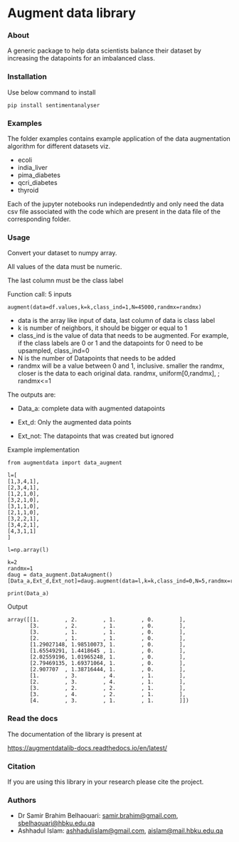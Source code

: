 
<!-- [![PyPI version](https://badge.fury.io/py/sentimentanalyser.svg)](https://badge.fury.io/py/sentimentanalyser)
[![Python 3.6](https://img.shields.io/badge/python-3.6-blue.svg)](https://www.python.org/downloads/release/python-360/)
[![License: MIT](https://img.shields.io/badge/License-MIT-yellow.svg)](https://opensource.org/licenses/MIT)
[![HitCount](http://hits.dwyl.io/ashhadulislam/sentiment-analyser-lib.svg)](http://hits.dwyl.io/ashhadulislam/sentiment-analyser-lib)
[![PyPI - Downloads](https://img.shields.io/pypi/dm/sentimentanalyser.svg)](https://img.shields.io/pypi/dm/sentimentanalyser.svg)
[![CodeFactor](https://www.codefactor.io/repository/github/ashhadulislam/sentiment-analyser-lib/badge/master)](https://www.codefactor.io/repository/github/ashhadulislam/sentiment-analyser-lib/overview/master) -->
# Augment data library

### About
A generic package to help data scientists balance their dataset by increasing the datapoints for an imbalanced class.

### Installation

Use below command to install 

`pip install sentimentanalyser`

### Examples

The folder examples contains example application of the data augmentation algorithm for different datasets viz.

* ecoli
* india_liver
* pima_diabetes
* qcri_diabetes
* thyroid

Each of the jupyter notebooks run independedntly and only need the data csv file associated with the code which are present in the data file of the corresponding folder.



### Usage


Convert your dataset to numpy array.

All values of the data must be numeric.

The last column must be the class label

Function call: 5 inputs
```
augment(data=df.values,k=k,class_ind=1,N=45000,randmx=randmx)
```
- data is the array like input of data, last column of data is class label	
- k is number of neighbors, it should be bigger or equal to 1
- class_ind is the value of data that needs to be augmented. For example, if the class labels are 0 or 1 and the datapoints for 0 need to be upsampled, class_ind=0
- N is the number of Datapoints that needs to be added
- randmx will be a value between 0 and 1, inclusive. smaller the randmx, closer is the data to each original data. randmx, uniform[0,randmx], ; randmx<=1

The outputs are:

- Data_a: complete data with augmented datapoints

- Ext_d: Only the augmented data points

- Ext_not: The datapoints that was created but ignored

Example implementation
```
from augmentdata import data_augment

l=[
[1,3,4,1],
[2,3,4,1],
[1,2,1,0],
[3,2,1,0],
[3,1,1,0],
[2,1,1,0],
[3,2,2,1],
[3,4,2,1],
[4,3,1,1]
]

l=np.array(l)

k=2
randmx=1
daug = data_augment.DataAugment()
[Data_a,Ext_d,Ext_not]=daug.augment(data=l,k=k,class_ind=0,N=5,randmx=randmx)

print(Data_a)
```
Output
```
array([[1.        , 2.        , 1.        , 0.        ],
       [3.        , 2.        , 1.        , 0.        ],
       [3.        , 1.        , 1.        , 0.        ],
       [2.        , 1.        , 1.        , 0.        ],
       [1.29027148, 1.98510073, 1.        , 0.        ],
       [1.65549291, 1.4418645 , 1.        , 0.        ],
       [2.02559196, 1.01965248, 1.        , 0.        ],
       [2.79469135, 1.69371064, 1.        , 0.        ],
       [2.907707  , 1.38716444, 1.        , 0.        ],
       [1.        , 3.        , 4.        , 1.        ],
       [2.        , 3.        , 4.        , 1.        ],
       [3.        , 2.        , 2.        , 1.        ],
       [3.        , 4.        , 2.        , 1.        ],
       [4.        , 3.        , 1.        , 1.        ]])
```

### Read the docs
The documentation of the library is present at

https://augmentdatalib-docs.readthedocs.io/en/latest/

### Citation
If you are using this library in your research please cite the project.


### Authors
- Dr Samir Brahim Belhaouari: samir.brahim@gmail.com, sbelhaouari@hbku.edu.qa
- Ashhadul Islam: ashhadulislam@gmail.com, aislam@mail.hbku.edu.qa
